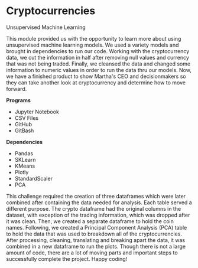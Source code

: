 # Cryptocurrencies
Unsupervised Machine Learning

This module provided us with the opportunity to learn more about using unsupervised machine learning models. We used a variety models and brought in dependencies to run our code. Working with the cryptocurrency data, we cut the information in half after removing null values and currency that was not being traded. Finally, we cleansed the data and changed some information to numeric values in order to run the data thru our models. Now, we have a finished product to show Martha's CEO and decisionmakers so they can take another look at cryptocurrency and determine how to move forward. 

**Programs**
- Jupyter Notebook
- CSV Files
- GitHub
- GitBash

**Dependencies**
- Pandas
- SKLearn
- KMeans
- Plotly
- StandardScaler
- PCA

This challenge required the creation of three dataframes which were later combined after containing the data needed for analysis. Each table served a different purpose. The crypto dataframe had the original columns in the dataset, with exception of the trading information, which was dropped after it was clean. Then, we created a separate dataframe to hold the coin names. Following, we created a Principal Component Analysis (PCA) table to hold the data that was used to breakdown all of the cryptocurrencies. After processing, cleaning, translating and breaking apart the data, it was combined in a new dataframe to run the plots. Though there is not a large amount of code, there are a lot of moving parts and important steps to successfully complete the project. Happy coding!
